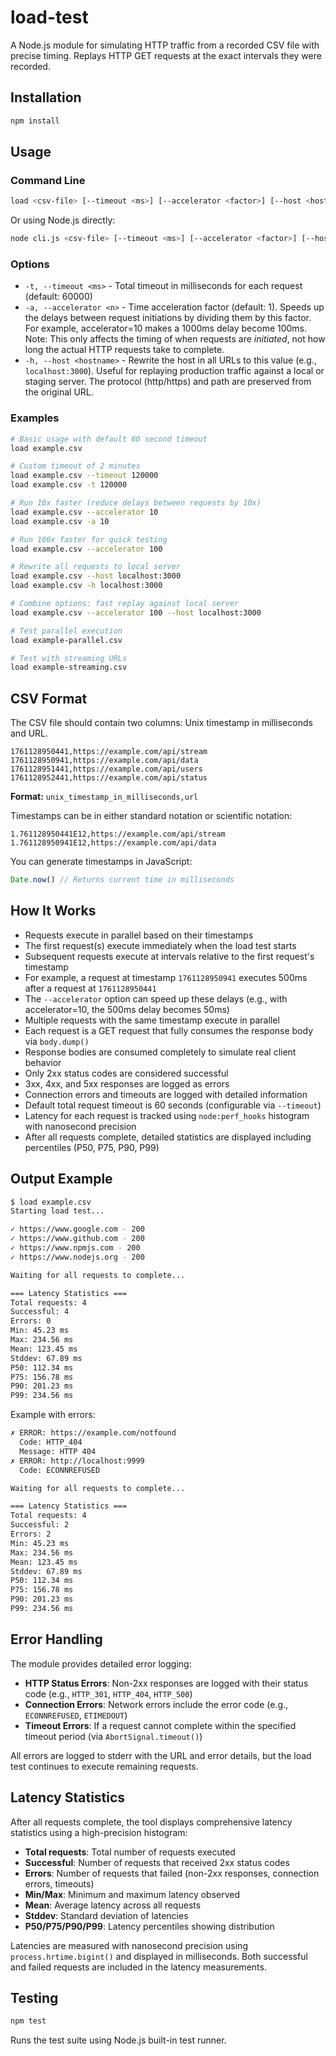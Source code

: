 # load-test

A Node.js module for simulating HTTP traffic from a recorded CSV file with precise timing. Replays HTTP GET requests at the exact intervals they were recorded.

## Installation

```bash
npm install
```

## Usage

### Command Line

```bash
load <csv-file> [--timeout <ms>] [--accelerator <factor>] [--host <hostname>]
```

Or using Node.js directly:

```bash
node cli.js <csv-file> [--timeout <ms>] [--accelerator <factor>] [--host <hostname>]
```

### Options

- `-t, --timeout <ms>` - Total timeout in milliseconds for each request (default: 60000)
- `-a, --accelerator <n>` - Time acceleration factor (default: 1). Speeds up the delays between request initiations by dividing them by this factor. For example, accelerator=10 makes a 1000ms delay become 100ms. Note: This only affects the timing of when requests are *initiated*, not how long the actual HTTP requests take to complete.
- `-h, --host <hostname>` - Rewrite the host in all URLs to this value (e.g., `localhost:3000`). Useful for replaying production traffic against a local or staging server. The protocol (http/https) and path are preserved from the original URL.

### Examples

```bash
# Basic usage with default 60 second timeout
load example.csv

# Custom timeout of 2 minutes
load example.csv --timeout 120000
load example.csv -t 120000

# Run 10x faster (reduce delays between requests by 10x)
load example.csv --accelerator 10
load example.csv -a 10

# Run 100x faster for quick testing
load example.csv --accelerator 100

# Rewrite all requests to local server
load example.csv --host localhost:3000
load example.csv -h localhost:3000

# Combine options: fast replay against local server
load example.csv --accelerator 100 --host localhost:3000

# Test parallel execution
load example-parallel.csv

# Test with streaming URLs
load example-streaming.csv
```

## CSV Format

The CSV file should contain two columns: Unix timestamp in milliseconds and URL.

```csv
1761128950441,https://example.com/api/stream
1761128950941,https://example.com/api/data
1761128951441,https://example.com/api/users
1761128952441,https://example.com/api/status
```

**Format:** `unix_timestamp_in_milliseconds,url`

Timestamps can be in either standard notation or scientific notation:

```csv
1.761128950441E12,https://example.com/api/stream
1.761128950941E12,https://example.com/api/data
```

You can generate timestamps in JavaScript:
```javascript
Date.now() // Returns current time in milliseconds
```

## How It Works

- Requests execute in parallel based on their timestamps
- The first request(s) execute immediately when the load test starts
- Subsequent requests execute at intervals relative to the first request's timestamp
- For example, a request at timestamp `1761128950941` executes 500ms after a request at `1761128950441`
- The `--accelerator` option can speed up these delays (e.g., with accelerator=10, the 500ms delay becomes 50ms)
- Multiple requests with the same timestamp execute in parallel
- Each request is a GET request that fully consumes the response body via `body.dump()`
- Response bodies are consumed completely to simulate real client behavior
- Only 2xx status codes are considered successful
- 3xx, 4xx, and 5xx responses are logged as errors
- Connection errors and timeouts are logged with detailed information
- Default total request timeout is 60 seconds (configurable via `--timeout`)
- Latency for each request is tracked using `node:perf_hooks` histogram with nanosecond precision
- After all requests complete, detailed statistics are displayed including percentiles (P50, P75, P90, P99)

## Output Example

```bash
$ load example.csv
Starting load test...

✓ https://www.google.com - 200
✓ https://www.github.com - 200
✓ https://www.npmjs.com - 200
✓ https://www.nodejs.org - 200

Waiting for all requests to complete...

=== Latency Statistics ===
Total requests: 4
Successful: 4
Errors: 0
Min: 45.23 ms
Max: 234.56 ms
Mean: 123.45 ms
Stddev: 67.89 ms
P50: 112.34 ms
P75: 156.78 ms
P90: 201.23 ms
P99: 234.56 ms
```

Example with errors:

```bash
✗ ERROR: https://example.com/notfound
  Code: HTTP_404
  Message: HTTP 404
✗ ERROR: http://localhost:9999
  Code: ECONNREFUSED

Waiting for all requests to complete...

=== Latency Statistics ===
Total requests: 4
Successful: 2
Errors: 2
Min: 45.23 ms
Max: 234.56 ms
Mean: 123.45 ms
Stddev: 67.89 ms
P50: 112.34 ms
P75: 156.78 ms
P90: 201.23 ms
P99: 234.56 ms
```

## Error Handling

The module provides detailed error logging:

- **HTTP Status Errors**: Non-2xx responses are logged with their status code (e.g., `HTTP_301`, `HTTP_404`, `HTTP_500`)
- **Connection Errors**: Network errors include the error code (e.g., `ECONNREFUSED`, `ETIMEDOUT`)
- **Timeout Errors**: If a request cannot complete within the specified timeout period (via `AbortSignal.timeout()`)

All errors are logged to stderr with the URL and error details, but the load test continues to execute remaining requests.

## Latency Statistics

After all requests complete, the tool displays comprehensive latency statistics using a high-precision histogram:

- **Total requests**: Total number of requests executed
- **Successful**: Number of requests that received 2xx status codes
- **Errors**: Number of requests that failed (non-2xx responses, connection errors, timeouts)
- **Min/Max**: Minimum and maximum latency observed
- **Mean**: Average latency across all requests
- **Stddev**: Standard deviation of latencies
- **P50/P75/P90/P99**: Latency percentiles showing distribution

Latencies are measured with nanosecond precision using `process.hrtime.bigint()` and displayed in milliseconds. Both successful and failed requests are included in the latency measurements.

## Testing

```bash
npm test
```

Runs the test suite using Node.js built-in test runner.
